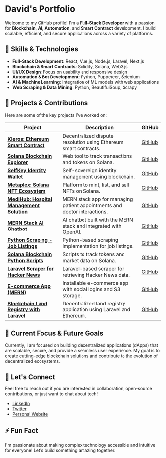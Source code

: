 # David's Portfolio

Welcome to my GitHub profile! I'm a **Full-Stack Developer** with a passion for **Blockchain**, **AI**, **Automation**, and **Smart Contract** development. I build scalable, efficient, and secure applications across a variety of platforms.

## 🚀 Skills & Technologies

- **Full-Stack Development**: React, Vue.js, Node.js, Laravel, Next.js
- **Blockchain & Smart Contracts**: Solidity, Solana, Web3.js
- **UI/UX Design**: Focus on usability and responsive design
- **Automation & Bot Development**: Python, Puppeteer, Selenium
- **AI & Machine Learning**: Integration of ML models with web applications
- **Web Scraping & Data Mining**: Python, BeautifulSoup, Scrapy

## 🌟 Projects & Contributions

Here are some of the key projects I’ve worked on:

| **Project** | **Description** | **GitHub** |
|-------------|-----------------|------------|
| **[Kleros: Ethereum Smart Contract](https://kleros.io/)** | Decentralized dispute resolution using Ethereum smart contracts. | [GitHub](https://github.com/david1991826/ETH_Kleros_ERC792.git) |
| **[Solana Blockchain Explorer](https://explorer.solana.com)** | Web tool to track transactions and tokens on Solana. | [GitHub](https://github.com/david1991826/block_track_solana.git) |
| **[SelfKey Identity Wallet](https://selfkey.org)** | Self-sovereign identity management using blockchain. | [GitHub](https://github.com/david1991826/Block_selfKey_Wallet_ID.git) |
| **[Metaplex: Solana NFT Ecosystem](https://www.metaplex.com)** | Platform to mint, list, and sell NFTs on Solana. | [GitHub](https://github.com/david1991826/solana_Meta-plex-ecosys.git) |
| **[MediHub: Hospital Management Solution](https://librehealth.io)** | MERN stack app for managing patient appointments and doctor interactions. | [GitHub](https://github.com/david1991826/Medical_AI_bot_MERN.git) |
| **[MERN Stack AI Chatbot](https://github.com/SeleniumHQ/selenium)** | AI chatbot built with the MERN stack and integrated with OpenAI. | [GitHub](https://github.com/david1991826/MERN_AI_chat_bot.git) |
| **[Python Scraping - Job Listings](https://realpython.github.io/fake-jobs/)** | Python-based scraping implementation for job listings. | [GitHub](https://github.com/david1991826/scraping_py.git) |
| **[Solana Blockchain Python Scripts](https://docs.solanatracker.io/public-data-api)** | Scripts to track tokens and market data on Solana. | [GitHub](https://github.com/david1991826/scraping_solana.git) |
| **[Laravel Scraper for Hacker News](https://docs.solana.com/developing/clients/jsonrpc-api)** | Laravel-based scraper for retrieving Hacker News data. | [GitHub](https://github.com/david1991826/scraping_laravel.git) |
| **[E-commerce App (MERN)](https://kosells.herokuapp.com)** | Installable e-commerce app with social logins and S3 storage. | [GitHub](https://github.com/david1991826/mern_ecommerce.git) |
| **[Blockchain Land Registry with Laravel](https://docs.moralis.io/solana)** | Decentralized land registry application using Laravel and Ethereum. | [GitHub](https://github.com/david1991826/Laravel_blockchain.git) |

## 🎯 Current Focus & Future Goals

Currently, I am focused on building decentralized applications (dApps) that are scalable, secure, and provide a seamless user experience. My goal is to create cutting-edge blockchain solutions and contribute to the evolution of decentralized ecosystems.

## 💬 Let's Connect

Feel free to reach out if you are interested in collaboration, open-source contributions, or just want to chat about tech!

- [LinkedIn](https://www.linkedin.com/in/david1991826/)
- [Twitter](https://twitter.com/david1991826)
- [Personal Website](https://your-website.com)

## ⚡ Fun Fact
I'm passionate about making complex technology accessible and intuitive for everyone! Let's build something amazing together.
